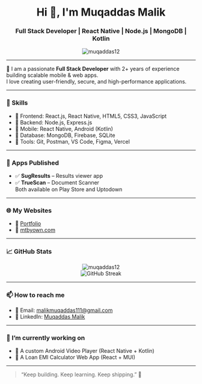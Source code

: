 <h1 align="center">Hi 👋, I'm Muqaddas Malik</h1>
<h3 align="center">Full Stack Developer | React Native | Node.js | MongoDB | Kotlin</h3>

<p align="center">
  <img src="https://komarev.com/ghpvc/?username=muqaddas12&label=Profile%20views&color=0e75b6&style=flat" alt="muqaddas12" />
</p>

---

🌟 I am a passionate **Full Stack Developer** with 2+ years of experience building scalable mobile & web apps.  
I love creating user-friendly, secure, and high-performance applications.

---

### 🧠 Skills
- 🔹 Frontend: React.js, React Native, HTML5, CSS3, JavaScript
- 🔹 Backend: Node.js, Express.js
- 🔹 Mobile: React Native, Android (Kotlin)
- 🔹 Database: MongoDB, Firebase, SQLite
- 🔹 Tools: Git, Postman, VS Code, Figma, Vercel

---

### 📱 Apps Published
- ✅ **SugResults** – Results viewer app  
- ✅ **TrueScan** – Document Scanner  
Both available on Play Store and Uptodown

---

### 🌐 My Websites
- 🔗 [Portfolio](https://muqaddas-portfolio-zeta.vercel.app)
- 🔗 [mtbyown.com](https://mtbyown.com)

---

### 📈 GitHub Stats

<p align="center">
  <img src="https://github-readme-stats.vercel.app/api?username=muqaddas12&show_icons=true&theme=radical" alt="muqaddas12" />
  <br/>
  <img src="https://github-readme-streak-stats.herokuapp.com?user=muqaddas12&theme=radical" alt="GitHub Streak" />
</p>

---

### 📫 How to reach me
- 📧 Email: malikmuqaddas111@gmail.com  
- 💼 LinkedIn: [Muqaddas Malik](https://www.linkedin.com/in/muqaddas)

---

### 🔭 I’m currently working on
- 📱 A custom Android Video Player (React Native + Kotlin)
- 🧾 A Loan EMI Calculator Web App (React + MUI)

---

> “Keep building. Keep learning. Keep shipping.” 🚀